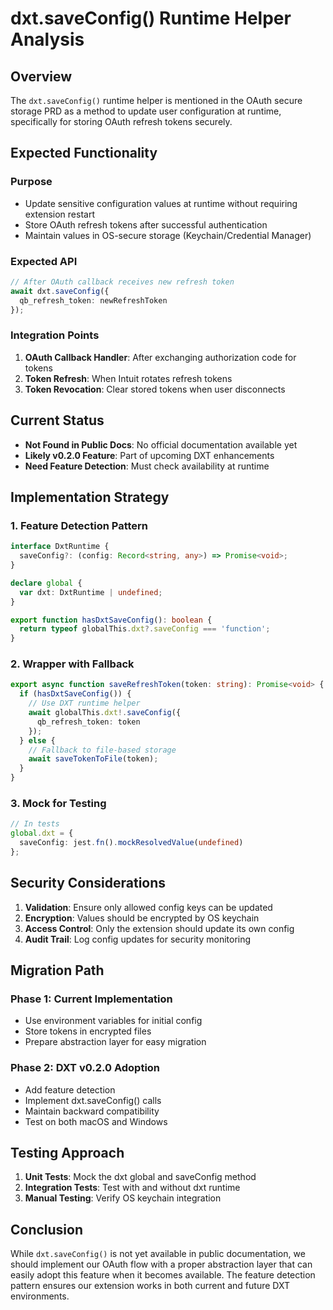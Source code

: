 # dxt.saveConfig() Runtime Helper Analysis

## Overview
The `dxt.saveConfig()` runtime helper is mentioned in the OAuth secure storage PRD as a method to update user configuration at runtime, specifically for storing OAuth refresh tokens securely.

## Expected Functionality

### Purpose
- Update sensitive configuration values at runtime without requiring extension restart
- Store OAuth refresh tokens after successful authentication
- Maintain values in OS-secure storage (Keychain/Credential Manager)

### Expected API
```typescript
// After OAuth callback receives new refresh token
await dxt.saveConfig({
  qb_refresh_token: newRefreshToken
});
```

### Integration Points
1. **OAuth Callback Handler**: After exchanging authorization code for tokens
2. **Token Refresh**: When Intuit rotates refresh tokens
3. **Token Revocation**: Clear stored tokens when user disconnects

## Current Status
- **Not Found in Public Docs**: No official documentation available yet
- **Likely v0.2.0 Feature**: Part of upcoming DXT enhancements
- **Need Feature Detection**: Must check availability at runtime

## Implementation Strategy

### 1. Feature Detection Pattern
```typescript
interface DxtRuntime {
  saveConfig?: (config: Record<string, any>) => Promise<void>;
}

declare global {
  var dxt: DxtRuntime | undefined;
}

export function hasDxtSaveConfig(): boolean {
  return typeof globalThis.dxt?.saveConfig === 'function';
}
```

### 2. Wrapper with Fallback
```typescript
export async function saveRefreshToken(token: string): Promise<void> {
  if (hasDxtSaveConfig()) {
    // Use DXT runtime helper
    await globalThis.dxt!.saveConfig({
      qb_refresh_token: token
    });
  } else {
    // Fallback to file-based storage
    await saveTokenToFile(token);
  }
}
```

### 3. Mock for Testing
```typescript
// In tests
global.dxt = {
  saveConfig: jest.fn().mockResolvedValue(undefined)
};
```

## Security Considerations

1. **Validation**: Ensure only allowed config keys can be updated
2. **Encryption**: Values should be encrypted by OS keychain
3. **Access Control**: Only the extension should update its own config
4. **Audit Trail**: Log config updates for security monitoring

## Migration Path

### Phase 1: Current Implementation
- Use environment variables for initial config
- Store tokens in encrypted files
- Prepare abstraction layer for easy migration

### Phase 2: DXT v0.2.0 Adoption
- Add feature detection
- Implement dxt.saveConfig() calls
- Maintain backward compatibility
- Test on both macOS and Windows

## Testing Approach

1. **Unit Tests**: Mock the dxt global and saveConfig method
2. **Integration Tests**: Test with and without dxt runtime
3. **Manual Testing**: Verify OS keychain integration

## Conclusion
While `dxt.saveConfig()` is not yet available in public documentation, we should implement our OAuth flow with a proper abstraction layer that can easily adopt this feature when it becomes available. The feature detection pattern ensures our extension works in both current and future DXT environments.